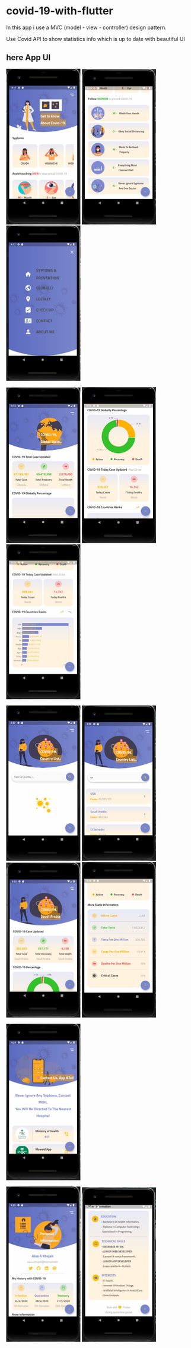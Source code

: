 # covid-19-with-flutter

In this app i use a MVC (model - view - controller) design pattern.

Use Covid API to show statistics info which is up to date with beautiful UI 

## here App UI
<img src="https://github.com/khojahAlaa/covid-19-with-flutter/blob/main/myAppUi/home1.JPG" width="200">      <img src="https://github.com/khojahAlaa/covid-19-with-flutter/blob/main/myAppUi/home2.JPG" width="200">
<img src="https://github.com/khojahAlaa/covid-19-with-flutter/blob/main/myAppUi/menu.JPG" width="200"> 

<img src="https://github.com/khojahAlaa/covid-19-with-flutter/blob/main/myAppUi/globally_info_secreen1.JPG" width="200">      <img src="https://github.com/khojahAlaa/covid-19-with-flutter/blob/main/myAppUi/globally_info_secreen2.JPG" width="200">      <img src="https://github.com/khojahAlaa/covid-19-with-flutter/blob/main/myAppUi/globally_info_secreen3.JPG" width="200">

<img src="https://github.com/khojahAlaa/covid-19-with-flutter/blob/main/myAppUi/virus_loadar.JPG" width="200">       <img src="https://github.com/khojahAlaa/covid-19-with-flutter/blob/main/myAppUi/country_list_secreen.JPG" width="200">       <img src="https://github.com/khojahAlaa/covid-19-with-flutter/blob/main/myAppUi/country_detail_secreen1.JPG" width="200">       <img src="https://github.com/khojahAlaa/covid-19-with-flutter/blob/main/myAppUi/country_detail_secreen2.JPG" width="200"> 

<img src="https://github.com/khojahAlaa/covid-19-with-flutter/blob/main/myAppUi/contact_secreen1.JPG" width="200"> 

<img src="https://github.com/khojahAlaa/covid-19-with-flutter/blob/main/myAppUi/about_me_secreen1.JPG" width="200">      <img src="https://github.com/khojahAlaa/covid-19-with-flutter/blob/main/myAppUi/about_me_secreen2.JPG" width="200"> 


